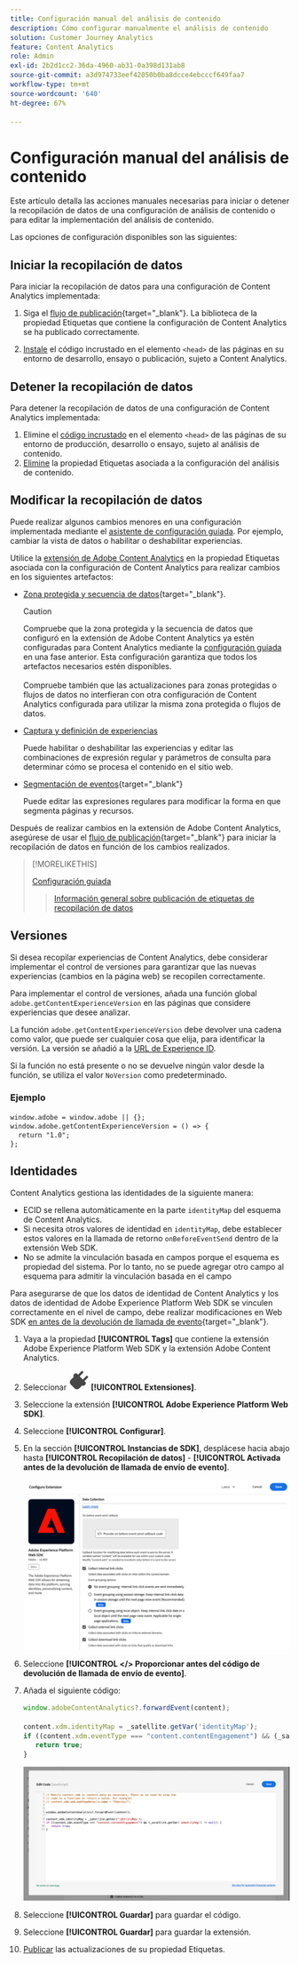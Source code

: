 ```yaml
---
title: Configuración manual del análisis de contenido
description: Cómo configurar manualmente el análisis de contenido
solution: Customer Journey Analytics
feature: Content Analytics
role: Admin
exl-id: 2b2d1cc2-36da-4960-ab31-0a398d131ab8
source-git-commit: a3d974733eef42050b0ba8dcce4ebcccf649faa7
workflow-type: tm+mt
source-wordcount: '640'
ht-degree: 67%

---
```


# Configuración manual del análisis de contenido

Este artículo detalla las acciones manuales necesarias para iniciar o detener la recopilación de datos de una configuración de análisis de contenido o para editar la implementación del análisis de contenido.

Las opciones de configuración disponibles son las siguientes:

## Iniciar la recopilación de datos

Para iniciar la recopilación de datos para una configuración de Content Analytics implementada:

1. Siga el [flujo de publicación](https://experienceleague.adobe.com/es/docs/experience-platform/tags/publish/overview){target="_blank"}. La biblioteca de la propiedad Etiquetas que contiene la configuración de Content Analytics se ha publicado correctamente.

1. [Instale](https://experienceleague.adobe.com/es/docs/experience-platform/tags/publish/environments/environments#installation) el código incrustado en el elemento `<head>` de las páginas en su entorno de desarrollo, ensayo o publicación, sujeto a Content Analytics.


## Detener la recopilación de datos

Para detener la recopilación de datos de una configuración de Content Analytics implementada:

1. Elimine el [código incrustado](https://experienceleague.adobe.com/es/docs/experience-platform/tags/publish/environments/environments) en el elemento `<head>` de las páginas de su entorno de producción, desarrollo o ensayo, sujeto al análisis de contenido.
1. [Elimine](https://experienceleague.adobe.com/es/docs/experience-platform/tags/publish/overview) la propiedad Etiquetas asociada a la configuración del análisis de contenido.



## Modificar la recopilación de datos

Puede realizar algunos cambios menores en una configuración implementada mediante el [asistente de configuración guiada](guided.md). Por ejemplo, cambiar la vista de datos o habilitar o deshabilitar experiencias.

Utilice la [extensión de Adobe Content Analytics](https://experienceleague.adobe.com/es/docs/experience-platform/tags/extensions/client/content-analytics/overview) en la propiedad Etiquetas asociada con la configuración de Content Analytics para realizar cambios en los siguientes artefactos:

* [Zona protegida y secuencia de datos](https://experienceleague.adobe.com/es/docs/experience-platform/tags/extensions/client/content-analytics/overview#configure-datastreams){target="_blank"}.

  >[!CAUTION]
  >
  >Compruebe que la zona protegida y la secuencia de datos que configuró en la extensión de Adobe Content Analytics ya estén configuradas para Content Analytics mediante la [configuración guiada](guided.md) en una fase anterior. Esta configuración garantiza que todos los artefactos necesarios estén disponibles.<br/><br/>Compruebe también que las actualizaciones para zonas protegidas o flujos de datos no interfieran con otra configuración de Content Analytics configurada para utilizar la misma zona protegida o flujos de datos.
  >

* [Captura y definición de experiencias](https://experienceleague.adobe.com/es/docs/experience-platform/tags/extensions/client/content-analytics/overview?lang=en#configure-experience-capture-and-definition)

  Puede habilitar o deshabilitar las experiencias y editar las combinaciones de expresión regular y parámetros de consulta para determinar cómo se procesa el contenido en el sitio web.

* [Segmentación de eventos](https://experienceleague.adobe.com/en/docs/experience-platform/tags/extensions/client/content-analytics/overview#configure-event-segmenting){target="_blank"}

  Puede editar las expresiones regulares para modificar la forma en que segmenta páginas y recursos.


Después de realizar cambios en la extensión de Adobe Content Analytics, asegúrese de usar el [flujo de publicación](https://experienceleague.adobe.com/es/docs/experience-platform/tags/publish/overview){target="_blank"} para iniciar la recopilación de datos en función de los cambios realizados.



>[!MORELIKETHIS]
>
>[Configuración guiada](guided.md)
>>[Información general sobre publicación de etiquetas de recopilación de datos](https://experienceleague.adobe.com/es/docs/experience-platform/tags/publish/overview)
>


## Versiones

Si desea recopilar experiencias de Content Analytics, debe considerar implementar el control de versiones para garantizar que las nuevas experiencias (cambios en la página web) se recopilen correctamente.

Para implementar el control de versiones, añada una función global `adobe.getContentExperienceVersion` en las páginas que considere experiencias que desee analizar.

La función `adobe.getContentExperienceVersion` debe devolver una cadena como valor, que puede ser cualquier cosa que elija, para identificar la versión. La versión se añadió a la [URL de Experience ID](/help/content-analytics/report/components.md#experience-metadata).

Si la función no está presente o no se devuelve ningún valor desde la función, se utiliza el valor `NoVersion` como predeterminado.

### Ejemplo

```
window.adobe = window.adobe || {};
window.adobe.getContentExperienceVersion = () => {
  return "1.0";
};
```

## Identidades

Content Analytics gestiona las identidades de la siguiente manera:

* ECID se rellena automáticamente en la parte `identityMap` del esquema de Content Analytics.
* Si necesita otros valores de identidad en `identityMap`, debe establecer estos valores en la llamada de retorno `onBeforeEventSend` dentro de la extensión Web SDK.
* No se admite la vinculación basada en campos porque el esquema es propiedad del sistema. Por lo tanto, no se puede agregar otro campo al esquema para admitir la vinculación basada en el campo


Para asegurarse de que los datos de identidad de Content Analytics y los datos de identidad de Adobe Experience Platform Web SDK se vinculen correctamente en el nivel de campo, debe realizar modificaciones en Web SDK [en antes de la devolución de llamada de evento](https://experienceleague.adobe.com/en/docs/experience-platform/web-sdk/commands/configure/onbeforeeventsend){target="_blank"}.

1. Vaya a la propiedad **[!UICONTROL Tags]** que contiene la extensión Adobe Experience Platform Web SDK y la extensión Adobe Content Analytics.
1. Seleccionar ![Plug](/help/assets/icons/Plug.svg) **[!UICONTROL Extensiones]**.
1. Seleccione la extensión **[!UICONTROL Adobe Experience Platform Web SDK]**.
1. Seleccione **[!UICONTROL Configurar]**.
1. En la sección **[!UICONTROL Instancias de SDK]**, desplácese hacia abajo hasta **[!UICONTROL Recopilación de datos]** - **[!UICONTROL Activada antes de la devolución de llamada de envío de evento]**.

   ![Activado antes de la devolución de llamada de envío de evento](/help/content-analytics/assets/onbeforeeventsendcallback.png)

1. Seleccione **[!UICONTROL &lt;/> Proporcionar antes del código de devolución de llamada de envío de evento]**.
1. Añada el siguiente código:

   ```javascript
   window.adobeContentAnalytics?.forwardEvent(content);
   
   content.xdm.identityMap = _satellite.getVar('identityMap');
   if ((content.xdm.eventType === "content.contentEngagement") && (_satellite.getVar('identityMap') != null)) {
      return true;
   }
   ```

   ![Activado antes de la devolución de llamada de envío de evento](/help/content-analytics/assets/onbeforeeventsendcallbackcode.png)

1. Seleccione **[!UICONTROL Guardar]** para guardar el código.
1. Seleccione **[!UICONTROL Guardar]** para guardar la extensión.
1. [Publicar](https://experienceleague.adobe.com/es/docs/experience-platform/tags/publish/overview) las actualizaciones de su propiedad Etiquetas.





